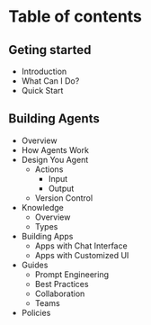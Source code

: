 # Table of contents

## Geting started

* Introduction 
* What Can I Do?
* Quick Start

## Building Agents

* Overview
* How Agents Work
* Design You Agent
  * Actions
    * Input
    * Output
  * Version Control
* Knowledge
  * Overview
  * Types
* Building Apps
  * Apps with Chat Interface
  * Apps with Customized UI
* Guides
  * Prompt Engineering
  * Best Practices
  * Collaboration
  * Teams
* Policies